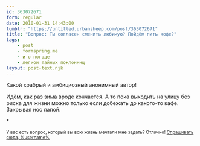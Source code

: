 ```yaml
---
id: 363072671
form: regular
date: 2010-01-31 14:43:00
tumblr: "https://untitled.urbansheep.com/post/363072671"
title: "Вопрос: Ты согласен сменить любимую? Пойдём пить кофе?"
tags:
    - post
    - formspring.me
    - и о погоде
    - легион тайных поклонниц
layout: post-text.njk
---
```


<p>Какой храбрый и амбициозный анонимный автор!</p>

<p>Идём, как раз зима вроде кончается. А то пока выходить на улицу без риска для жизни можно только если добежать до какого-то кафе. Закрывая нос лапой.</p>

<p>*</p>

<p><small>У вас есть вопрос, который вы всю жизнь мечтали мне задать? Отлично! <a href="http://formspring.me/urbansheep">Спрашивать сюда, %username%</a></small></p>

